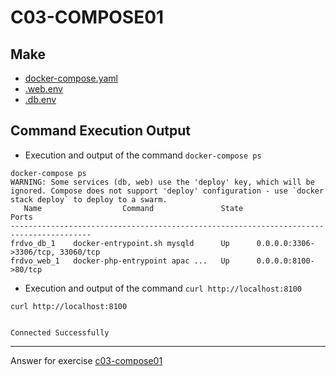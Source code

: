 # C03-COMPOSE01

## Make
- [docker-compose.yaml](docker-compose.yaml)
- [.web.env](.web.env)
- [.db.env](.db.env)


## Command Execution Output

- Execution and output of the command `docker-compose ps`

```
docker-compose ps
WARNING: Some services (db, web) use the 'deploy' key, which will be ignored. Compose does not support 'deploy' configuration - use `docker stack deploy` to deploy to a swarm.
   Name                  Command               State                 Ports
----------------------------------------------------------------------------------------
frdvo_db_1    docker-entrypoint.sh mysqld      Up      0.0.0.0:3306->3306/tcp, 33060/tcp
frdvo_web_1   docker-php-entrypoint apac ...   Up      0.0.0.0:8100->80/tcp
```

- Execution and output of the command `curl http://localhost:8100`

```
curl http://localhost:8100


Connected Successfully
```

<!-- Don't change anything below this point-->
<!-- Before commiting, remove both commented lines--> 
***
Answer for exercise [c03-compose01](https://github.com/devopsacademyau/academy/blob/af3225a3436f263164e8daebc6bbd1ef3122b900/classes/03class/exercises/c03-compose01/README.md)